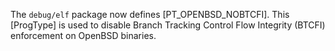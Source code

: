 The `debug/elf` package now defines [PT_OPENBSD_NOBTCFI]. This [ProgType] is
used to disable Branch Tracking Control Flow Integrity (BTCFI) enforcement
on OpenBSD binaries.
